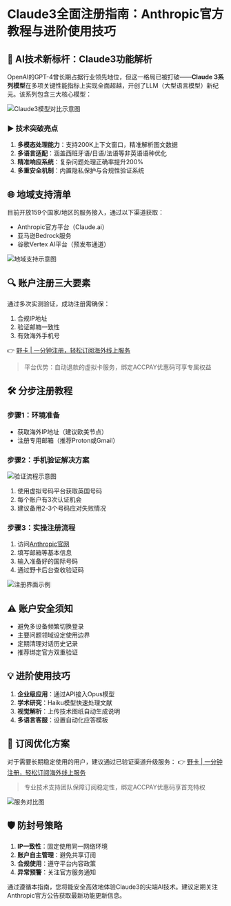 # Claude3全面注册指南：Anthropic官方教程与进阶使用技巧

## 📌 AI技术新标杆：Claude3功能解析
OpenAI的GPT-4曾长期占据行业领先地位，但这一格局已被打破——**Claude 3系列模型**在多项关键性能指标上实现全面超越，开创了LLM（大型语言模型）新纪元。该系列包含三大核心模型：

![Claude3模型对比示意图](https://bbtdd.com/wp-content/uploads/img/33047178662210.webp)

### ▶ 技术突破亮点
1. **多模态处理能力**：支持200K上下文窗口，精准解析图文数据
2. **多语言适配**：涵盖西班牙语/日语/法语等非英语语种优化
3. **精准响应系统**：复杂问题处理正确率提升200%
4. **多重安全机制**：内置隐私保护与合规性验证系统

## 🌐 地域支持清单
目前开放159个国家/地区的服务接入，通过以下渠道获取：
- Anthropic官方平台（Claude.ai）
- 亚马逊Bedrock服务
- 谷歌Vertex AI平台（预发布通道）

![地域支持示意图](https://bbtdd.com/wp-content/uploads/img/653471057394189.webp)

## 🔍 账户注册三大要素
通过多次实测验证，成功注册需确保：
1. 合规IP地址
2. 验证邮箱一致性
3. 有效海外手机号

👉 [野卡 | 一分钟注册，轻松订阅海外线上服务](https://bbtdd.com/yeka)
> 平台优势：自动退款的虚拟卡服务，绑定ACCPAY优惠码可享专属权益

## 🛠 分步注册教程
### 步骤1：环境准备
- 获取海外IP地址（建议欧美节点）
- 注册专用邮箱（推荐Proton或Gmail）

### 步骤2：手机验证解决方案
![验证流程示意图](https://bbtdd.com/wp-content/uploads/img/26173054401737.webp)
1. 使用虚拟号码平台获取英国号码
2. 每个账户有3次认证机会
3. 建议备用2-3个号码应对失败情况

### 步骤3：实操注册流程
1. 访问[Anthropic官网](https://www.anthropic.com/claude)
2. 填写邮箱等基本信息
3. 输入准备好的国际号码
4. 通过野卡后台查收验证码

![注册界面示例](https://bbtdd.com/wp-content/uploads/img/51845938700776.webp)

## ⚠️ 账户安全须知
- 避免多设备频繁切换登录
- 主要问题领域设定使用边界
- 定期清理对话历史记录
- 推荐绑定官方双重验证

## 💡 进阶使用技巧
1. **企业级应用**：通过API接入Opus模型
2. **学术研究**：Haiku模型快速处理文献
3. **视觉解析**：上传技术图纸自动生成说明
4. **多语言客服**：设置自动化应答模板

## 📌 订阅优化方案
对于需要长期稳定使用的用户，建议通过已验证渠道升级服务：
👉 [野卡 | 一分钟注册，轻松订阅海外线上服务](https://bbtdd.com/yeka)
> 专业技术支持团队保障订阅稳定性，绑定ACCPAY优惠码享首充特权

![服务对比图](https://bbtdd.com/wp-content/uploads/img/717682430.webp)

## 🛡 防封号策略
1. **IP一致性**：固定使用同一网络环境
2. **账户自主管理**：避免共享订阅
3. **合规使用**：遵守平台内容政策
4. **异常预警**：关注官方服务通知

通过遵循本指南，您将能安全高效地体验Claude3的尖端AI技术。建议定期关注Anthropic官方公告获取最新功能更新信息。